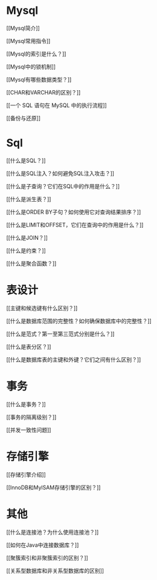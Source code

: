 # Mysql

[[Mysql简介]]

[[Mysql常用指令]]

[[Mysql的索引是什么？]]

[[Mysql中的锁机制]]

[[Mysql有哪些数据类型？]]

[[CHAR和VARCHAR的区别？]]

[[一个 SQL 语句在 MySQL 中的执行流程]]

[[备份与还原]]

# Sql

[[什么是SQL？]]

[[什么是SQL注入？如何避免SQL注入攻击？]]

[[什么是子查询？它们在SQL中的作用是什么？]]

[[什么是派生表？]]

[[什么是ORDER BY子句？如何使用它对查询结果排序？]]

[[什么是LIMIT和OFFSET，它们在查询中的作用是什么？]]

[[什么是JOIN？]]

[[什么是约束？]]

[[什么是聚合函数？]]

# 表设计

[[主键和候选键有什么区别？]]

[[什么是数据库范围的完整性？如何确保数据库中的完整性？]]

[[什么是范式？第一至第三范式分别是什么？]]

[[什么是表分区？]]

[[什么是数据库表的主键和外键？它们之间有什么区别？]]

# 事务
[[什么是事务？]]

[[事务的隔离级别？]]

[[并发一致性问题]]

# 存储引擎

[[存储引擎介绍]]

[[InnoDB和MylSAM存储引擎的区别？]]

# 其他
[[什么是连接池？为什么使用连接池？]]

[[如何在Java中连接数据库？]]

[[聚簇索引和非聚簇索引的区别？]]

[[关系型数据库和非关系型数据库的区别]]



